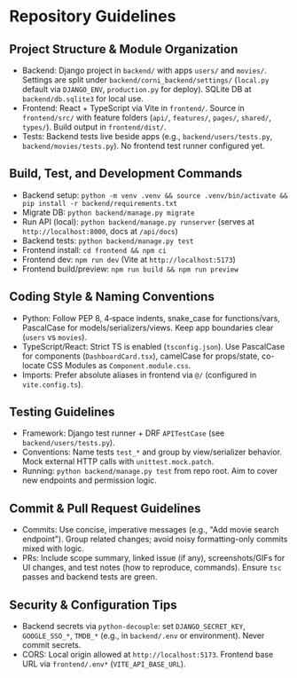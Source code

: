 # Repository Guidelines

## Project Structure & Module Organization
- Backend: Django project in `backend/` with apps `users/` and `movies/`. Settings are split under `backend/corni_backend/settings/` (`local.py` default via `DJANGO_ENV`, `production.py` for deploy). SQLite DB at `backend/db.sqlite3` for local use.
- Frontend: React + TypeScript via Vite in `frontend/`. Source in `frontend/src/` with feature folders (`api/`, `features/`, `pages/`, `shared/`, `types/`). Build output in `frontend/dist/`.
- Tests: Backend tests live beside apps (e.g., `backend/users/tests.py`, `backend/movies/tests.py`). No frontend test runner configured yet.

## Build, Test, and Development Commands
- Backend setup: `python -m venv .venv && source .venv/bin/activate && pip install -r backend/requirements.txt`
- Migrate DB: `python backend/manage.py migrate`
- Run API (local): `python backend/manage.py runserver` (serves at `http://localhost:8000`, docs at `/api/docs`)
- Backend tests: `python backend/manage.py test`
- Frontend install: `cd frontend && npm ci`
- Frontend dev: `npm run dev` (Vite at `http://localhost:5173`)
- Frontend build/preview: `npm run build && npm run preview`

## Coding Style & Naming Conventions
- Python: Follow PEP 8, 4‑space indents, snake_case for functions/vars, PascalCase for models/serializers/views. Keep app boundaries clear (`users` vs `movies`).
- TypeScript/React: Strict TS is enabled (`tsconfig.json`). Use PascalCase for components (`DashboardCard.tsx`), camelCase for props/state, co-locate CSS Modules as `Component.module.css`.
- Imports: Prefer absolute aliases in frontend via `@/` (configured in `vite.config.ts`).

## Testing Guidelines
- Framework: Django test runner + DRF `APITestCase` (see `backend/users/tests.py`).
- Conventions: Name tests `test_*` and group by view/serializer behavior. Mock external HTTP calls with `unittest.mock.patch`.
- Running: `python backend/manage.py test` from repo root. Aim to cover new endpoints and permission logic.

## Commit & Pull Request Guidelines
- Commits: Use concise, imperative messages (e.g., "Add movie search endpoint"). Group related changes; avoid noisy formatting-only commits mixed with logic.
- PRs: Include scope summary, linked issue (if any), screenshots/GIFs for UI changes, and test notes (how to reproduce, commands). Ensure `tsc` passes and backend tests are green.

## Security & Configuration Tips
- Backend secrets via `python-decouple`: set `DJANGO_SECRET_KEY`, `GOOGLE_SSO_*`, `TMDB_*` (e.g., in `backend/.env` or environment). Never commit secrets.
- CORS: Local origin allowed at `http://localhost:5173`. Frontend base URL via `frontend/.env*` (`VITE_API_BASE_URL`).
